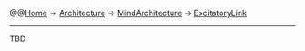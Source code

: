 @@[Home](Home.md) -> [Architecture](Architecture.md) -> [MindArchitecture](MindArchitecture.md) -> [ExcitatoryLink](ExcitatoryLink.md)



---


TBD